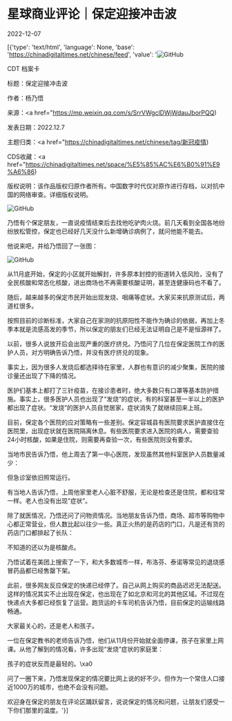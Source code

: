 # 星球商业评论｜保定迎接冲击波

2022-12-07

[{'type': 'text/html', 'language': None, 'base': 'https://chinadigitaltimes.net/chinese/feed', 'value': '![GitHub](https://chinadigitaltimes.net/chinese/files/2022/12/image-1670413707043.png)

CDT 档案卡

标题：保定迎接冲击波

作者：杨乃悟

来源：<a href="https://mp.weixin.qq.com/s/SrrVWgclDWjWdauJborPQQ)

发表日期：2022.12.7

主题归类：<a href="https://chinadigitaltimes.net/chinese/tag/新冠疫情)

CDS收藏：<a href="https://chinadigitaltimes.net/space/%E5%85%AC%E6%B0%91%E9%A6%86)

版权说明：该作品版权归原作者所有。中国数字时代仅对原作进行存档，以对抗中国的网络审查。详细版权说明。





![GitHub](https://chinadigitaltimes.net/chinese/files/2022/12/image-1670413571809.png)

乃悟有个保定朋友，一直说疫情结束后去找他吃驴肉火烧。前几天看到全国各地纷纷放松管控，保定也已经好几天没什么新增确诊病例了，就问他能不能去。

他说来吧，并给乃悟回了一张图：

![GitHub](https://chinadigitaltimes.net/chinese/files/2022/12/image-1670413707043.png)

从11月底开始，保定的小区就开始解封，许多原本封控的街道转入低风险，没有了全民核酸和常态化核酸，进出商场也不再需要核酸证明，甚至连健康码也不看了。

随后，越来越多的保定市民开始出现发烧、咽痛等症状。大家买来抗原测试后，两道杠很多。

按照目前的诊断标准，大家自己在家测的抗原阳性不能作为确诊的依据，再加上冬季本就是流感高发的季节，所以保定的朋友们已经无法证明自己是不是恒源祥了。

以前，很多人说放开后会出现严重的医疗挤兑。乃悟问了几位在保定医院工作的医护人员，对方明确告诉乃悟，并没有医疗挤兑的现象。

事实上，因为很多人发烧后都选择待在家里，人群也有意识的减少聚集，医院的接诊量还出现了下降的情况。

医护们基本上都打了三针疫苗，在接诊患者时，绝大多数只有口罩等基本防护措施。事实上，很多医护人员也出现了“发烧”的症状，有的科室甚至一半以上的医护都出现了症状。“发烧”的医护人员自觉居家，症状消失了就继续回来上班。

目前，保定各个医院的应对策略有一些差别。保定容城县有医院要求医护直接住在医院里，出现症状就在医院隔离休息。有些医院要求进入医院的病人，需要查验24小时核酸，如果是住院，则需要再查验一次，有些医院则没有要求。

当地市民告诉乃悟，他上周去了第一中心医院，发现虽然其他科室医护人员数量减少：

但急诊室依旧照常运行。

有当地人告诉乃悟，上周他家里老人心脏不舒服，无论是检查还是住院，都和往常一样。老人也没有出现”症状”。

除了就医情况，乃悟还问了问物资情况。当地朋友告诉乃悟，商场、超市等购物中心都正常营业，但人数比起以往少一些。真正火热的是药店的门口，凡是还有货的药店门口都排起了长队：

不知道的还以为是核酸点。

乃悟试着在美团上搜索了一下，和大多数城市一样，布洛芬、泰诺等常见的退烧感冒药品都已经售罄下架。

此前，很多网友反应保定的快递已经停了。自己从网上购买的商品迟迟无法配送。这样的情况其实不止出现在保定，也出现在了如北京和河北的其他区域。不过现在快递点大多都已经恢复了运营。跑货运的卡车司机告诉乃悟，目前保定的运输线路畅通。

大家最关心的，还是老人和孩子。

一位在保定教书的老师告诉乃悟，他们从11月份开始就全面停课，孩子在家里上网课。从他了解到的情况看，许多出现“发烧”症状的家庭里：

孩子的症状反而是最轻的。\xa0

问了一圈下来，乃悟发现保定的情况要比网上说的好不少。但作为一个常住人口接近1000万的城市，也绝不会没有问题。

欢迎身在保定的朋友在评论区踊跃留言，说说保定的情况和问题，让朋友们感受一下你们那里的温度。'}]